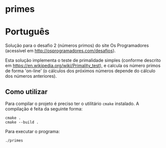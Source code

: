 # primes

# Português

Solução para o desafio 2 (números primos) do site Os Programadores (acessível
em http://osprogramadores.com/desafios).

Esta solução implementa o teste de primalidade simples (conforme descrito em
https://en.wikipedia.org/wiki/Primality_test), e calcula os número primos de
forma 'on-line' (o cálculos dos próximos números depende do cálculo dos números
anteriores).

## Como utilizar

Para compilar o projeto é preciso ter o utilitário `cmake` instalado. A
compilação é feita da seguinte forma:
```
cmake .
cmake --build .
```

Para executar o programa:
```
./primes
```

